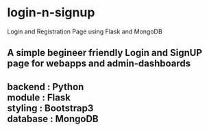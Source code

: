 # login-n-signup
Login and Registration Page using Flask and MongoDB

<h2>A simple begineer friendly Login and SignUP page for webapps and admin-dashboards<h2>

backend : Python <br>
module : Flask <br>
styling : Bootstrap3 <br>
database : MongoDB<br>
